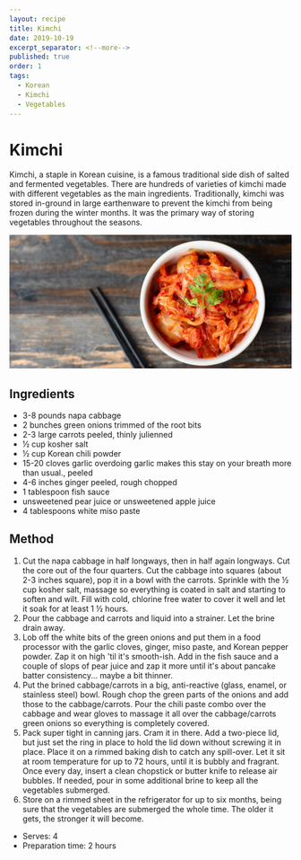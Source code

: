 ```yaml
---
layout: recipe
title: Kimchi
date: 2019-10-19
excerpt_separator: <!--more-->
published: true
order: 1
tags:
  - Korean
  - Kimchi
  - Vegetables
---
```


# Kimchi

Kimchi, a staple in Korean cuisine, is a famous traditional side dish of salted and fermented vegetables. There are hundreds of varieties of kimchi made with different vegetables as the main ingredients. Traditionally, kimchi was stored in-ground in large earthenware to prevent the kimchi from being frozen during the winter months. It was the primary way of storing vegetables throughout the seasons.

<!--more-->

[![](/_uploads/AdobeStock_2110902301.jpg)](/_uploads/AdobeStock_2110902301.jpg)

## Ingredients

- 3-8 pounds napa cabbage
- 2 bunches green onions trimmed of the root bits
- 2-3 large carrots peeled, thinly julienned
- ½ cup kosher salt
- ½ cup Korean chili powder
- 15-20 cloves garlic overdoing garlic makes this stay on your breath more than usual., peeled
- 4-6 inches ginger peeled, rough chopped
- 1 tablespoon fish sauce
- unsweetened pear juice or unsweetened apple juice
- 4 tablespoons white miso paste

## Method

1. Cut the napa cabbage in half longways, then in half again longways. Cut the core out of the four quarters. Cut the cabbage into squares (about 2-3 inches square), pop it in a bowl with the carrots. Sprinkle with the ½ cup kosher salt, massage so everything is coated in salt and starting to soften and wilt. Fill with cold, chlorine free water to cover it well and let it soak for at least 1 ½ hours.
2. Pour the cabbage and carrots and liquid into a strainer. Let the brine drain away.
3. Lob off the white bits of the green onions and put them in a food processor with the garlic cloves, ginger, miso paste, and Korean pepper powder. Zap it on high 'til it's smooth-ish. Add in the fish sauce and a couple of slops of pear juice and zap it more until it's about pancake batter consistency... maybe a bit thinner.
4. Put the brined cabbage/carrots in a big, anti-reactive (glass, enamel, or stainless steel) bowl. Rough chop the green parts of the onions and add those to the cabbage/carrots. Pour the chili paste combo over the cabbage and wear gloves to massage it all over the cabbage/carrots green onions so everything is completely covered.
5. Pack super tight in canning jars. Cram it in there. Add a two-piece lid, but just set the ring in place to hold the lid down without screwing it in place. Place it on a rimmed baking dish to catch any spill-over. Let it sit at room temperature for up to 72 hours, until it is bubbly and fragrant. Once every day, insert a clean chopstick or butter knife to release air bubbles. If needed, pour in some additional brine to keep all the vegetables submerged.
6. Store on a rimmed sheet in the refrigerator for up to six months, being sure that the vegetables are submerged the whole time. The older it gets, the stronger it will become.

- Serves: 4
- Preparation time: 2 hours
